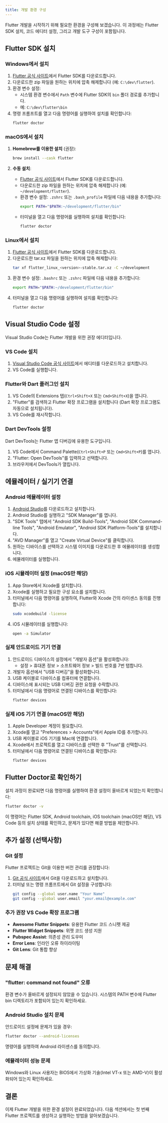 ```yaml
---
title: 개발 환경 구성
---
```


Flutter 개발을 시작하기 위해 필요한 환경을 구성해 보겠습니다. 이 과정에는 Flutter SDK 설치, 코드 에디터 설정, 그리고 개발 도구 구성이 포함됩니다.

## Flutter SDK 설치

### Windows에서 설치

1. [Flutter 공식 사이트](https://flutter.dev/docs/get-started/install/windows)에서 Flutter SDK를 다운로드합니다.
2. 다운로드한 zip 파일을 원하는 위치에 압축 해제합니다 (예: `C:\dev\flutter`).
3. 환경 변수 설정:
   - 시스템 환경 변수에서 `Path` 변수에 Flutter SDK의 `bin` 폴더 경로를 추가합니다.
   - 예: `C:\dev\flutter\bin`
4. 명령 프롬프트를 열고 다음 명령어를 실행하여 설치를 확인합니다:
   ```bash
   flutter doctor
   ```

### macOS에서 설치

1. **Homebrew를 이용한 설치** (권장):

   ```bash
   brew install --cask flutter
   ```

2. **수동 설치**:
   - [Flutter 공식 사이트](https://flutter.dev/docs/get-started/install/macos)에서 Flutter SDK를 다운로드합니다.
   - 다운로드한 zip 파일을 원하는 위치에 압축 해제합니다 (예: `~/development/flutter`).
   - 환경 변수 설정: `.zshrc` 또는 `.bash_profile` 파일에 다음 내용을 추가합니다:
     ```bash
     export PATH="$PATH:~/development/flutter/bin"
     ```
   - 터미널을 열고 다음 명령어를 실행하여 설치를 확인합니다:
     ```bash
     flutter doctor
     ```

### Linux에서 설치

1. [Flutter 공식 사이트](https://flutter.dev/docs/get-started/install/linux)에서 Flutter SDK를 다운로드합니다.
2. 다운로드한 tar.xz 파일을 원하는 위치에 압축 해제합니다:
   ```bash
   tar xf flutter_linux_<version>-stable.tar.xz -C ~/development
   ```
3. 환경 변수 설정: `.bashrc` 또는 `.zshrc` 파일에 다음 내용을 추가합니다:
   ```bash
   export PATH="$PATH:~/development/flutter/bin"
   ```
4. 터미널을 열고 다음 명령어를 실행하여 설치를 확인합니다:
   ```bash
   flutter doctor
   ```

## Visual Studio Code 설정

Visual Studio Code는 Flutter 개발을 위한 권장 에디터입니다.

### VS Code 설치

1. [Visual Studio Code 공식 사이트](https://code.visualstudio.com/)에서 에디터를 다운로드하고 설치합니다.
2. VS Code를 실행합니다.

### Flutter와 Dart 플러그인 설치

1. VS Code의 Extensions 탭(`Ctrl+Shift+X` 또는 `Cmd+Shift+X`)을 엽니다.
2. "Flutter"를 검색하고 Flutter 확장 프로그램을 설치합니다 (Dart 확장 프로그램도 자동으로 설치됩니다).
3. VS Code를 재시작합니다.

### Dart DevTools 설정

Dart DevTools는 Flutter 앱 디버깅에 유용한 도구입니다.

1. VS Code에서 Command Palette(`Ctrl+Shift+P` 또는 `Cmd+Shift+P`)를 엽니다.
2. "Flutter: Open DevTools"를 입력하고 선택합니다.
3. 브라우저에서 DevTools가 열립니다.

## 에뮬레이터 / 실기기 연결

### Android 에뮬레이터 설정

1. [Android Studio](https://developer.android.com/studio)를 다운로드하고 설치합니다.
2. Android Studio를 실행하고 "SDK Manager"를 엽니다.
3. "SDK Tools" 탭에서 "Android SDK Build-Tools", "Android SDK Command-line Tools", "Android Emulator", "Android SDK Platform-Tools"를 설치합니다.
4. "AVD Manager"를 열고 "Create Virtual Device"를 클릭합니다.
5. 원하는 디바이스를 선택하고 시스템 이미지를 다운로드한 후 에뮬레이터를 생성합니다.
6. 에뮬레이터를 실행합니다.

### iOS 시뮬레이터 설정 (macOS만 해당)

1. App Store에서 Xcode를 설치합니다.
2. Xcode를 실행하고 필요한 구성 요소를 설치합니다.
3. 터미널에서 다음 명령어를 실행하여, Flutter와 Xcode 간의 라이센스 동의를 진행합니다:
   ```bash
   sudo xcodebuild -license
   ```
4. iOS 시뮬레이터를 실행합니다:
   ```bash
   open -a Simulator
   ```

### 실제 안드로이드 기기 연결

1. 안드로이드 디바이스의 설정에서 "개발자 옵션"을 활성화합니다:
   - 설정 > 휴대폰 정보 > 소프트웨어 정보 > 빌드 번호를 7번 탭합니다.
2. 개발자 옵션에서 "USB 디버깅"을 활성화합니다.
3. USB 케이블로 디바이스를 컴퓨터에 연결합니다.
4. 디바이스에 표시되는 USB 디버깅 권한 요청을 수락합니다.
5. 터미널에서 다음 명령어로 연결된 디바이스를 확인합니다:
   ```bash
   flutter devices
   ```

### 실제 iOS 기기 연결 (macOS만 해당)

1. Apple Developer 계정이 필요합니다.
2. Xcode를 열고 "Preferences > Accounts"에서 Apple ID를 추가합니다.
3. USB 케이블로 iOS 기기를 Mac에 연결합니다.
4. Xcode에서 프로젝트를 열고 디바이스를 선택한 후 "Trust"를 선택합니다.
5. 터미널에서 다음 명령어로 연결된 디바이스를 확인합니다:
   ```bash
   flutter devices
   ```

## Flutter Doctor로 확인하기

설치 과정이 완료되면 다음 명령어를 실행하여 환경 설정이 올바르게 되었는지 확인합니다:

```bash
flutter doctor -v
```

이 명령어는 Flutter SDK, Android toolchain, iOS toolchain (macOS만 해당), VS Code 등의 설치 상태를 확인하고, 문제가 있다면 해결 방법을 제안합니다.

## 추가 설정 (선택사항)

### Git 설정

Flutter 프로젝트는 Git을 이용한 버전 관리를 권장합니다:

1. [Git 공식 사이트](https://git-scm.com/)에서 Git을 다운로드하고 설치합니다.
2. 터미널 또는 명령 프롬프트에서 Git 설정을 구성합니다:
   ```bash
   git config --global user.name "Your Name"
   git config --global user.email "your.email@example.com"
   ```

### 추가 권장 VS Code 확장 프로그램

- **Awesome Flutter Snippets**: 유용한 Flutter 코드 스니펫 제공
- **Flutter Widget Snippets**: 위젯 코드 생성 지원
- **Pubspec Assist**: 의존성 관리 도우미
- **Error Lens**: 인라인 오류 하이라이팅
- **Git Lens**: Git 통합 향상

## 문제 해결

### "flutter: command not found" 오류

환경 변수가 올바르게 설정되지 않았을 수 있습니다. 시스템의 PATH 변수에 Flutter bin 디렉토리가 포함되어 있는지 확인하세요.

### Android Studio 설치 문제

안드로이드 설정에 문제가 있을 경우:

```bash
flutter doctor --android-licenses
```

명령어를 실행하여 Android 라이센스를 동의합니다.

### 에뮬레이터 성능 문제

Windows와 Linux 사용자는 BIOS에서 가상화 기술(Intel VT-x 또는 AMD-V)이 활성화되어 있는지 확인하세요.

## 결론

이제 Flutter 개발을 위한 환경 설정이 완료되었습니다. 다음 섹션에서는 첫 번째 Flutter 프로젝트를 생성하고 실행하는 방법을 알아보겠습니다.
